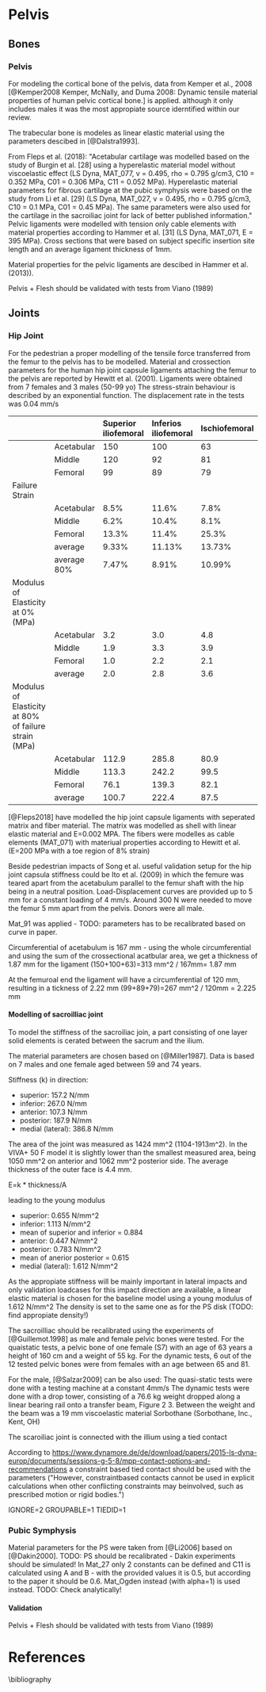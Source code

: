 # Pelvis

## Bones

### Pelvis

For modeling the cortical bone of the pelvis, data from Kemper et al., 2008 [@Kemper2008 Kemper, McNally, and Duma 2008: Dynamic tensile material properties of human pelvic cortical bone.] is applied. although it only includes males it was the most appropiate source iderntified within our review. 

The trabecular bone is modeles as linear elastic material using the parameters descibed in [@Dalstra1993].

From Fleps et al. (2018): "Acetabular cartilage was modelled based on the study of Burgin et al. [28] using a hyperelastic material model without viscoelastic effect (LS Dyna, MAT_077, v = 0.495, rho = 0.795 g/cm3, C10 = 0.352 MPa, C01 = 0.306 MPa, C11 = 0.052 MPa). Hyperelastic material parameters for fibrous cartilage at the pubic symphysis were based on the study from Li et al. [29] (LS Dyna, MAT_027, v = 0.495, rho = 0.795 g/cm3, C10 = 0.1 MPa, C01 = 0.45 MPa). The same parameters were also used for the cartilage in the sacroiliac joint for lack of better published information."
Pelvic ligaments were modelled with tension only cable elements with material properties according to Hammer et al. [31] (LS Dyna, MAT_071, E = 395 MPa). Cross sections that were based on subject specific insertion site length and an average ligament thickness of 1mm.


Material properties for the pelvic ligaments are descibed in Hammer et al. (2013)).

Pelvis + Flesh should be validated with tests from Viano (1989)


## Joints

### Hip Joint

For the pedestrian a proper modelling of the tensile force transferred from the femur to the pelvis has to be modelled.
Material and crossection parameters for the human hip joint capsule ligaments attaching the femur to the pelvis are reported by Hewitt et al. (2001). Ligaments were obtained from 7 females and 3 males (50-99 yo)
The stress-strain behaviour is described by an exponential function. The displacement rate in the tests was 0.04 mm/s




|   |  | Superior iliofemoral | Inferios iliofemoral | Ischiofemoral |
|------------------------------------------------------|-------------|:------|:-------|:-------|
|                                                      | Acetabular  | 150   | 100    | 63     |
|                                                      | Middle      | 120   | 92     | 81     |
|                                                      | Femoral     | 99    | 89     | 79     |
| Failure Strain                                       |             |       |        |        |
|                                                      | Acetabular  | 8.5%  | 11.6%  | 7.8%   |
|                                                      | Middle      | 6.2%  | 10.4%  | 8.1%   |
|                                                      | Femoral     | 13.3% | 11.4%  | 25.3%  |
|                                                      | average     | 9.33% | 11.13% | 13.73% |
|                                                      | average 80% | 7.47% | 8.91%  | 10.99% |
| Modulus of Elasticity at 0% (MPa)                    |             |       |        |        |
|                                                      | Acetabular  | 3.2   | 3.0    | 4.8    |
|                                                      | Middle      | 1.9   | 3.3    | 3.9    |
|                                                      | Femoral     | 1.0   | 2.2    | 2.1    |
|                                                      | average     | 2.0   | 2.8    | 3.6    |
| Modulus of Elasticity at 80% of failure strain (MPa) |             |       |        |        |
|                                                      | Acetabular  | 112.9 | 285.8  | 80.9   |
|                                                      | Middle      | 113.3 | 242.2  | 99.5   |
|                                                      | Femoral     | 76.1  | 139.3  | 82.1   |
|                                                      | average     | 100.7 | 222.4  | 87.5   |

[@Fleps2018] have modelled the hip joint capsule ligaments with seperated matrix and fiber material. The matrix was modelled as shell with
linear elastic material and E=0.002 MPA. The fibers were modelles as cable elements (MAT_071) with materiual properties according to Hewitt et al. (E=200 MPa with a toe region of 8% strain)

Beside pedestrian impacts of Song et al. useful validation setup for the hip joint capsula stiffness could be Ito et al. (2009) in which the femure was teared apart from the acetabulum parallel to the femur shaft with the hip being in a neutral position. Load-Displacement curves are provided up to 5 mm for a constant loading of 4 mm/s.
Around 300 N were needed to move the femur 5 mm apart from the pelvis.
Donors were all male.

Mat_91 was applied - TODO: parameters has to be recalibrated based on curve in paper.

Circumferential of acetabulum is 167 mm - using the whole circumferential and using the sum of the crossectional acatbular area, we get a thickness of 1.87 mm for the ligament
(150+100+63)=313 mm^2 / 167mm= 1.87 mm

At the femuroal end the ligament will have a circumferential of 120 mm, resulting in a tickness of 2.22 mm
(99+89+79)=267 mm^2 / 120mm = 2.225 mm



#### Modelling of sacroilliac joint

To model the stiffness of the sacroiliac join, a part consisting of one layer solid elements is cerated between the sacrum and the ilium.

The material parameters are chosen based on [@Miller1987].
Data is based on 7 males and one female aged between 59 and 74 years. 

Stiffness (k) in direction: 
* superior: 157.2 N/mm 
* inferior: 267.0 N/mm
* anterior: 107.3 N/mm
* posterior: 187.9 N/mm
* medial (lateral): 386.8 N/mm

The area of the joint was measured as 1424 mm^2 (1104-1913m^2). In the VIVA+ 50 F model it is slightly lower than the smallest measured area, being 1050 mm^2 on anterior and 1062 mm^2 posterior side. 
The average thickness of the outer face is 4.4 mm. 

E=k * thickness/A

leading to the young modulus

* superior: 0.655 N/mm^2 
* inferior: 1.113 N/mm^2
* mean of superior and inferior = 0.884
* anterior: 0.447 N/mm^2
* posterior: 0.783 N/mm^2
* mean of anerior posterior = 0.615
* medial (lateral): 1.612 N/mm^2

As the appropiate stiffness will be mainly important in lateral impacts and only validation loadcases for this impact direction are available, a linear elastic material is chosen for the baseline model using a young modulus of 1.612 N/mm^2
The density is set to the same one as for the PS disk (TODO: find appropiate density!)


The sacroilliac should be recalibrated using the experiments of [@Guillemot.1998] as male and female pelvic bones were tested.
For the quaistatic tests, a pelvic bone of  one female (S7) with an age of 63 years a height of 160 cm and a weight of 55 kg. 
For the dynamic tests, 6 out of the 12 tested pelvic bones were from females with an age between 65 and 81.


For the male, [@Salzar2009] can be also used:
The quasi-static tests were done with a testing machine at a constant 4mm/s
The dynamic tests were done with a drop tower, consisting of a 76.6 kg weight dropped along a linear bearing rail onto a transfer beam, Figure 2 3. Between the weight and the beam was a 19 mm viscoelastic material Sorbothane (Sorbothane, Inc., Kent, OH)


The scaroiliac joint is connected with the illium using a tied contact 

According to https://www.dynamore.de/de/download/papers/2015-ls-dyna-europ/documents/sessions-g-5-8/mpp-contact-options-and-recommendations a constraint based tied contact should be used with the parameters ("However, constraintbased contacts cannot be used in explicit calculations when other conflicting constraints may beinvolved, such as prescribed motion or rigid bodies.")

IGNORE=2 GROUPABLE=1 TIEDID=1

### Pubic Symphysis
Material parameters for the PS were taken from [@Li2006] based on [@Dakin2000].
TODO: PS should be recalibrated - Dakin experiments should be simulated!
In Mat_27 only 2 constants can be defined and C11 is calculated using A and B - with the provided values it is 0.5, but according to the paper it should be 0.6.  Mat_Ogden instead (with alpha=1) is used instead. 
TODO: Check analytically!


#### Validation

Pelvis + Flesh should be validated with tests from Viano (1989)

# References
\bibliography
